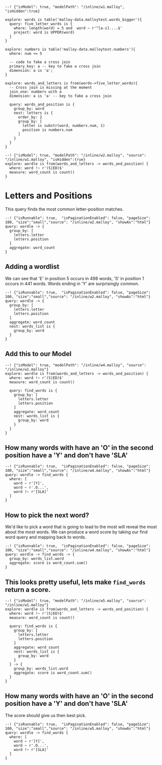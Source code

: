 
```malloy
--! {"isModel": true, "modelPath": "/inline/w1.malloy", "isHidden":true}

explore: words is table('malloy-data.malloytest.words_bigger'){
  query: five_letter_words is {
    where: length(word) = 5 and  word ~ r'^[a-z]....$'
    project: word is UPPER(word)
  }
}

explore: numbers is table('malloy-data.malloytest.numbers'){
  where: num <= 5

  -- code to fake a cross join
  primary_key: a -- key to fake a cross join
  dimension: a is 'a';
}

explore: words_and_letters is from(words->five_letter_words){
  -- Cross join is missing at the moment
  join_one: numbers with a
  dimension: a is 'a' -- key to fake a cross join

  query: words_and_position is {
    group_by: word
    nest: letters is {
      order_by: 2
      group_by: [
        letter is substr(word, numbers.num, 1)
        position is numbers.num
      ]
    }
  }
}
```

```malloy
--! {"isModel": true, "modelPath": "/inline/w2.malloy", "source": "/inline/w1.malloy", "isHidden":true}
explore: wordle is from(words_and_letters -> words_and_position) {
  where: word !~ r'(S|ED)$'
  measure: word_count is count()
}
```


# Letters and Positions

This query finds the most common letter-position matches.

```malloy
--! {"isRunnable": true,  "isPaginationEnabled": false, "pageSize": 100, "size":"small","source": "/inline/w2.malloy", "showAs":"html"}
query: wordle -> {
  group_by: [
    letters.letter
    letters.position
  ]
  aggregate: word_count
}
```

## Adding a wordlist

We can see that 'E' in position 5 occurs in 498 words, 'S' in position 1  occurs in 441 words.  Words ending in 'Y' are surprisingly common.

```malloy
--! {"isRunnable": true,  "isPaginationEnabled": false, "pageSize": 100, "size":"small","source": "/inline/w2.malloy", "showAs":"html"}
query: wordle -> {
  group_by: [
    letters.letter
    letters.position
  ]
  aggregate: word_count
  nest: words_list is {
    group_by: word
  }
}
```

## Add this to our Model

```malloy
--! {"isModel": true, "modelPath": "/inline/w4.malloy", "source": "/inline/w1.malloy"}
explore: wordle is from(words_and_letters -> words_and_position) {
  where: word !~ r'(S|ED)$'
  measure: word_count is count()

  query: find_words is {
    group_by: [
      letters.letter
      letters.position
    ]
    aggregate: word_count
    nest: words_list is {
      group_by: word
    }
  }
}
```

## How many words with have an 'O' in the second position have a 'Y' and don't have 'SLA'

```malloy
--! {"isRunnable": true,  "isPaginationEnabled": false, "pageSize": 100, "size":"small","source": "/inline/w4.malloy", "showAs":"html"}
query: wordle -> find_words {
  where: [
    word ~ r'[Y]',
    word ~ r'.O...',
    word !~ r'[SLA]'
  ]
}
```

## How to pick the next word?

We'd like to pick a word that is going to lead to the most will reveal the most about the most words.
We can produce a word score by taking our find word query and mapping back to words.

```malloy
--! {"isRunnable": true,  "isPaginationEnabled": false, "pageSize": 100, "size":"small","source": "/inline/w4.malloy", "showAs":"html"}
query: wordle -> find_words -> {
  group_by: words_list.word
  aggregate: score is word_count.sum()
}
```

## This looks pretty useful, lets make `find_words` return a score.

```malloy
--! {"isModel": true, "modelPath": "/inline/w5.malloy", "source": "/inline/w1.malloy"}
explore: wordle is from(words_and_letters -> words_and_position) {
  where: word !~ r'(S|ED)$'
  measure: word_count is count()

  query: find_words is {
    group_by: [
      letters.letter
      letters.position
    ]
    aggregate: word_count
    nest: words_list is {
      group_by: word
    }
  } -> {
    group_by: words_list.word
    aggregate: score is word_count.sum()
  }
}
```

## How many words with have an 'O' in the second position have a 'Y' and don't have 'SLA'
The score should give us then best pick.

```malloy
--! {"isRunnable": true,  "isPaginationEnabled": false, "pageSize": 100, "size":"small","source": "/inline/w5.malloy", "showAs":"html"}
query: wordle -> find_words {
  where: [
    word ~ r'[Y]',
    word ~ r'.O...',
    word !~ r'[SLA]'
  ]
}
```
